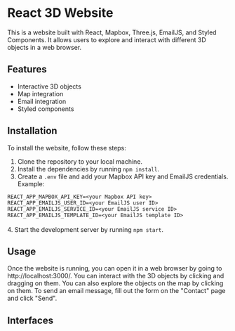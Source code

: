# React 3D Website

This is a website built with React, Mapbox, Three.js, EmailJS, and Styled Components. It allows users to explore and interact with different 3D objects in a web browser.

## Features

- Interactive 3D objects
- Map integration
- Email integration
- Styled components

## Installation

To install the website, follow these steps:

1. Clone the repository to your local machine.
2. Install the dependencies by running `npm install`.
3. Create a `.env` file and add your Mapbox API key and EmailJS credentials. Example:

`REACT_APP_MAPBOX_API_KEY=<your Mapbox API key>` <br>
`REACT_APP_EMAILJS_USER_ID=<your EmailJS user ID>`<br>
`REACT_APP_EMAILJS_SERVICE_ID=<your EmailJS service ID>`<br>
`REACT_APP_EMAILJS_TEMPLATE_ID=<your EmailJS template ID>` <br>
<br>
4. Start the development server by running `npm start`.

## Usage

Once the website is running, you can open it in a web browser by going to http://localhost:3000/. You can interact with the 3D objects by clicking and dragging on them. You can also explore the objects on the map by clicking on them. To send an email message, fill out the form on the "Contact" page and click "Send".

## Interfaces
